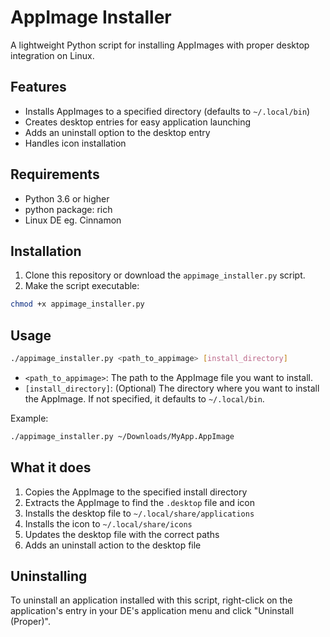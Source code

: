# AppImage Installer

A lightweight Python script for installing AppImages with proper desktop integration on Linux.

## Features

- Installs AppImages to a specified directory (defaults to `~/.local/bin`)
- Creates desktop entries for easy application launching
- Adds an uninstall option to the desktop entry
- Handles icon installation

## Requirements

- Python 3.6 or higher
- python package: rich
- Linux DE eg. Cinnamon

## Installation

1. Clone this repository or download the `appimage_installer.py` script.
2. Make the script executable:

```bash
chmod +x appimage_installer.py
```

## Usage

```bash
./appimage_installer.py <path_to_appimage> [install_directory]
```

- `<path_to_appimage>`: The path to the AppImage file you want to install.
- `[install_directory]`: (Optional) The directory where you want to install the AppImage. If not specified, it defaults to `~/.local/bin`.

Example:

```bash
./appimage_installer.py ~/Downloads/MyApp.AppImage
```

## What it does

1. Copies the AppImage to the specified install directory
2. Extracts the AppImage to find the `.desktop` file and icon
3. Installs the desktop file to `~/.local/share/applications`
4. Installs the icon to `~/.local/share/icons`
5. Updates the desktop file with the correct paths
6. Adds an uninstall action to the desktop file

## Uninstalling

To uninstall an application installed with this script, right-click on the application's entry in your DE's application menu and click "Uninstall (Proper)".
